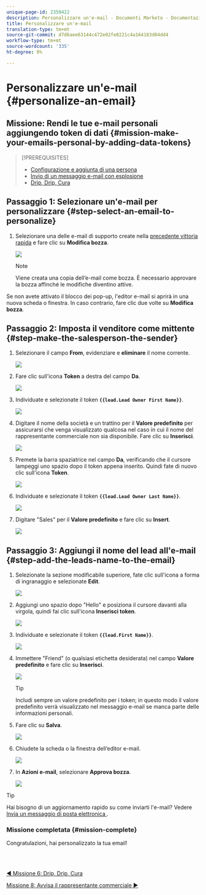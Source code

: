 ```yaml
---
unique-page-id: 2359422
description: Personalizzare un'e-mail - Documenti Marketo - Documentazione prodotto
title: Personalizzare un'e-mail
translation-type: tm+mt
source-git-commit: d7d6aee63144c472e02fe0221c4a164183d04dd4
workflow-type: tm+mt
source-wordcount: '335'
ht-degree: 0%

---
```



# Personalizzare un&#39;e-mail {#personalize-an-email}

## Missione: Rendi le tue e-mail personali aggiungendo token di dati {#mission-make-your-emails-personal-by-adding-data-tokens}

>[!PREREQUISITES]
>
>* [Configurazione e aggiunta di una persona](/help/marketo/getting-started/quick-wins/get-set-up-and-add-a-person.md)
>* [Invio di un messaggio e-mail con esplosione](/help/marketo/getting-started/quick-wins/send-an-email.md)
>* [Drip, Drip, Cura](/help/marketo/getting-started/quick-wins/drip-drip-nurture.md)


## Passaggio 1: Selezionare un&#39;e-mail per personalizzare {#step-select-an-email-to-personalize}

1. Selezionare una delle e-mail di supporto create nella [precedente vittoria rapida](/help/marketo/getting-started/quick-wins/drip-drip-nurture.md) e fare clic su **Modifica bozza**.

   ![](assets/one-4.png)

   >[!NOTE]
   >
   >Viene creata una copia dell’e-mail come bozza. È necessario approvare la bozza affinché le modifiche diventino attive.

Se non avete attivato il blocco dei pop-up, l&#39;editor e-mail si aprirà in una nuova scheda o finestra. In caso contrario, fare clic due volte su **Modifica bozza**.

## Passaggio 2: Imposta il venditore come mittente {#step-make-the-salesperson-the-sender}

1. Selezionare il campo **From**, evidenziare e **eliminare** il nome corrente.

   ![](assets/two-5.png)

1. Fare clic sull&#39;icona **Token** a destra del campo **Da**.

   ![](assets/three-4.png)

1. Individuate e selezionate il token **`{{lead.Lead Owner First Name}}`**.

   ![](assets/four-3.png)

1. Digitare il nome della società e un trattino per il **Valore predefinito** per assicurarsi che venga visualizzato qualcosa nel caso in cui il nome del rappresentante commerciale non sia disponibile. Fare clic su **Inserisci**.

   ![](assets/five-4.png)

1. Premete la barra spaziatrice nel campo **Da**, verificando che il cursore lampeggi uno spazio dopo il token appena inserito. Quindi fate di nuovo clic sull&#39;icona **Token**.

   ![](assets/six-4.png)

1. Individuate e selezionate il token **`{{lead.Lead Owner Last Name}}`**.

   ![](assets/seven-5.png)

1. Digitare &quot;Sales&quot; per il **Valore predefinito** e fare clic su **Insert**.

   ![](assets/eight-3.png)

## Passaggio 3: Aggiungi il nome del lead all&#39;e-mail {#step-add-the-leads-name-to-the-email}

1. Selezionate la sezione modificabile superiore, fate clic sull&#39;icona a forma di ingranaggio e selezionate **Edit**.

   ![](assets/nine-2.png)

1. Aggiungi uno spazio dopo &quot;Hello&quot; e posiziona il cursore davanti alla virgola, quindi fai clic sull&#39;icona **Inserisci token**.

   ![](assets/ten-4.png)

1. Individuate e selezionate il token **`{{lead.First Name}}`**.

   ![](assets/eleven-4.png)

1. Immettere &quot;Friend&quot; (o qualsiasi etichetta desiderata) nel campo **Valore predefinito** e fare clic su **Inserisci**.

   ![](assets/twelve-3.png)

   >[!TIP]
   >
   >Includi sempre un valore predefinito per i token; in questo modo il valore predefinito verrà visualizzato nel messaggio e-mail se manca parte delle informazioni personali.

1. Fare clic su **Salva**.

   ![](assets/thirteen-3.png)

1. Chiudete la scheda o la finestra dell’editor e-mail.

   ![](assets/fourteen-3.png)

1. In **Azioni e-mail**, selezionare **Approva bozza**.

   ![](assets/fifteen-3.png)

>[!TIP]
>
>Hai bisogno di un aggiornamento rapido su come inviarti l&#39;e-mail? Vedere [Invia un messaggio di posta elettronica ](/help/marketo/getting-started/quick-wins/send-an-email.md).

### Missione completata {#mission-complete}

Congratulazioni, hai personalizzato la tua email!

<br> 

[◄ Missione 6: Drip, Drip, Cura](/help/marketo/getting-started/quick-wins/drip-drip-nurture.md)

[Missione 8: Avvisa il rappresentante commerciale ►](/help/marketo/getting-started/quick-wins/alert-the-sales-rep.md)
